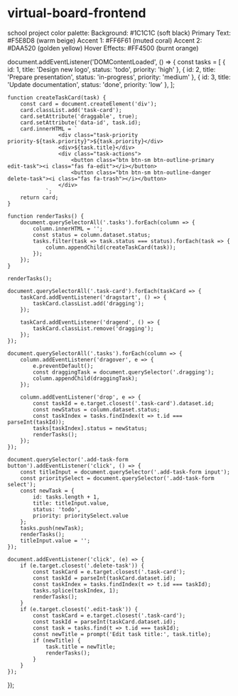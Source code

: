 # virtual-board-frontend
school project
color palette:
Background: #1C1C1C (soft black)
Primary Text: #F5E8D8 (warm beige)
Accent 1: #FF6F61 (muted coral)
Accent 2: #DAA520 (golden yellow)
Hover Effects: #FF4500 (burnt orange)


document.addEventListener('DOMContentLoaded', () => {
    const tasks = [
        { id: 1, title: 'Design new logo', status: 'todo', priority: 'high' },
        { id: 2, title: 'Prepare presentation', status: 'in-progress', priority: 'medium' },
        { id: 3, title: 'Update documentation', status: 'done', priority: 'low' },
    ];

    function createTaskCard(task) {
        const card = document.createElement('div');
        card.classList.add('task-card');
        card.setAttribute('draggable', true);
        card.setAttribute('data-id', task.id);
        card.innerHTML = `
                    <div class="task-priority priority-${task.priority}">${task.priority}</div>
                    <div>${task.title}</div>
                    <div class="task-actions">
                        <button class="btn btn-sm btn-outline-primary edit-task"><i class="fas fa-edit"></i></button>
                        <button class="btn btn-sm btn-outline-danger delete-task"><i class="fas fa-trash"></i></button>
                    </div>
                `;
        return card;
    }

    function renderTasks() {
        document.querySelectorAll('.tasks').forEach(column => {
            column.innerHTML = '';
            const status = column.dataset.status;
            tasks.filter(task => task.status === status).forEach(task => {
                column.appendChild(createTaskCard(task));
            });
        });
    }

    renderTasks();

    document.querySelectorAll('.task-card').forEach(taskCard => {
        taskCard.addEventListener('dragstart', () => {
            taskCard.classList.add('dragging');
        });

        taskCard.addEventListener('dragend', () => {
            taskCard.classList.remove('dragging');
        });
    });

    document.querySelectorAll('.tasks').forEach(column => {
        column.addEventListener('dragover', e => {
            e.preventDefault();
            const draggingTask = document.querySelector('.dragging');
            column.appendChild(draggingTask);
        });

        column.addEventListener('drop', e => {
            const taskId = e.target.closest('.task-card').dataset.id;
            const newStatus = column.dataset.status;
            const taskIndex = tasks.findIndex(t => t.id === parseInt(taskId));
            tasks[taskIndex].status = newStatus;
            renderTasks();
        });
    });

    document.querySelector('.add-task-form button').addEventListener('click', () => {
        const titleInput = document.querySelector('.add-task-form input');
        const prioritySelect = document.querySelector('.add-task-form select');
        const newTask = {
            id: tasks.length + 1,
            title: titleInput.value,
            status: 'todo',
            priority: prioritySelect.value
        };
        tasks.push(newTask);
        renderTasks();
        titleInput.value = '';
    });

    document.addEventListener('click', (e) => {
        if (e.target.closest('.delete-task')) {
            const taskCard = e.target.closest('.task-card');
            const taskId = parseInt(taskCard.dataset.id);
            const taskIndex = tasks.findIndex(t => t.id === taskId);
            tasks.splice(taskIndex, 1);
            renderTasks();
        }
        if (e.target.closest('.edit-task')) {
            const taskCard = e.target.closest('.task-card');
            const taskId = parseInt(taskCard.dataset.id);
            const task = tasks.find(t => t.id === taskId);
            const newTitle = prompt('Edit task title:', task.title);
            if (newTitle) {
                task.title = newTitle;
                renderTasks();
            }
        }
    });
});

